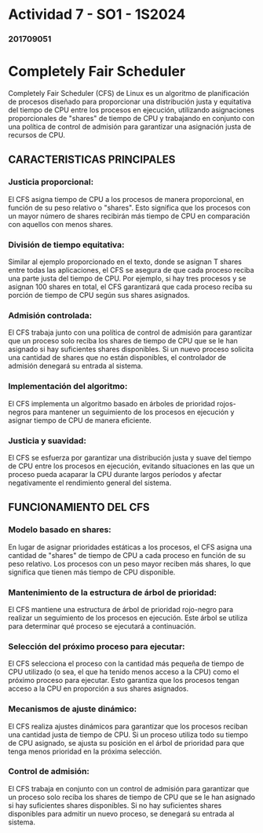 # Actividad 7 - SO1 - 1S2024  
### 201709051

# Completely Fair Scheduler

Completely Fair Scheduler (CFS) de Linux es un algoritmo de planificación de procesos diseñado para proporcionar una distribución justa y equitativa del tiempo de CPU entre los procesos en ejecución, utilizando asignaciones proporcionales de "shares" de tiempo de CPU y trabajando en conjunto con una política de control de admisión para garantizar una asignación justa de recursos de CPU.

## CARACTERISTICAS PRINCIPALES

### Justicia proporcional: 
El CFS asigna tiempo de CPU a los procesos de manera proporcional, en función de su peso relativo o "shares". Esto significa que los procesos con un mayor número de shares recibirán más tiempo de CPU en comparación con aquellos con menos shares.

### División de tiempo equitativa: 
Similar al ejemplo proporcionado en el texto, donde se asignan T shares entre todas las aplicaciones, el CFS se asegura de que cada proceso reciba una parte justa del tiempo de CPU. Por ejemplo, si hay tres procesos y se asignan 100 shares en total, el CFS garantizará que cada proceso reciba su porción de tiempo de CPU según sus shares asignados.

### Admisión controlada: 
El CFS trabaja junto con una política de control de admisión para garantizar que un proceso solo reciba los shares de tiempo de CPU que se le han asignado si hay suficientes shares disponibles. Si un nuevo proceso solicita una cantidad de shares que no están disponibles, el controlador de admisión denegará su entrada al sistema.

### Implementación del algoritmo: 
El CFS implementa un algoritmo basado en árboles de prioridad rojos-negros para mantener un seguimiento de los procesos en ejecución y asignar tiempo de CPU de manera eficiente.

### Justicia y suavidad: 
El CFS se esfuerza por garantizar una distribución justa y suave del tiempo de CPU entre los procesos en ejecución, evitando situaciones en las que un proceso pueda acaparar la CPU durante largos períodos y afectar negativamente el rendimiento general del sistema.

## FUNCIONAMIENTO DEL CFS

### Modelo basado en shares: 
En lugar de asignar prioridades estáticas a los procesos, el CFS asigna una cantidad de "shares" de tiempo de CPU a cada proceso en función de su peso relativo. Los procesos con un peso mayor reciben más shares, lo que significa que tienen más tiempo de CPU disponible.

### Mantenimiento de la estructura de árbol de prioridad: 
El CFS mantiene una estructura de árbol de prioridad rojo-negro para realizar un seguimiento de los procesos en ejecución. Este árbol se utiliza para determinar qué proceso se ejecutará a continuación.

### Selección del próximo proceso para ejecutar: 
El CFS selecciona el proceso con la cantidad más pequeña de tiempo de CPU utilizado (o sea, el que ha tenido menos acceso a la CPU) como el próximo proceso para ejecutar. Esto garantiza que los procesos tengan acceso a la CPU en proporción a sus shares asignados.

### Mecanismos de ajuste dinámico: 
El CFS realiza ajustes dinámicos para garantizar que los procesos reciban una cantidad justa de tiempo de CPU. Si un proceso utiliza todo su tiempo de CPU asignado, se ajusta su posición en el árbol de prioridad para que tenga menos prioridad en la próxima selección.

### Control de admisión: 
El CFS trabaja en conjunto con un control de admisión para garantizar que un proceso solo reciba los shares de tiempo de CPU que se le han asignado si hay suficientes shares disponibles. Si no hay suficientes shares disponibles para admitir un nuevo proceso, se denegará su entrada al sistema.